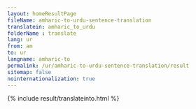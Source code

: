 ```yaml
---
layout: homeResultPage
fileName: amharic-to-urdu-sentence-translation
translatein: amharic_to_urdu
folderName : translate
lang: ur
from: am
to: ur
langname: amharic-to
permalink: /ur/amharic-to-urdu-sentence-translation/result
sitemap: false
nointernationalization: true
---
```

{% include result/translateinto.html %}

<script src="/js/result/translation.js" data-foldername="{{page.folderName}}" data-lang="{{page.lang}}"></script>
